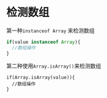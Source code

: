 # 检测数组

第一种`instanceof Array` 来检测数组

```javascript
if(value instanceof Array){
  //数组操作
}
```

第二种使用`Array.isArray()`来检测数组

```text
if(Array.isArray(value)){
  //数组操作
}
```

